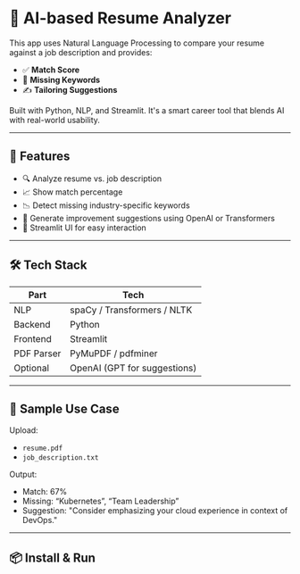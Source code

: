 # 🤖 AI-based Resume Analyzer

This app uses Natural Language Processing to compare your resume against a job description and provides:
- ✅ **Match Score**
- 🧠 **Missing Keywords**
- ✍️ **Tailoring Suggestions**

Built with Python, NLP, and Streamlit. It's a smart career tool that blends AI with real-world usability.

---

## 🚀 Features

- 🔍 Analyze resume vs. job description
- 📈 Show match percentage
- 📉 Detect missing industry-specific keywords
- 💬 Generate improvement suggestions using OpenAI or Transformers
- 🎨 Streamlit UI for easy interaction

---

## 🛠 Tech Stack

| Part       | Tech                              |
|------------|-----------------------------------|
| NLP        | spaCy / Transformers / NLTK       |
| Backend    | Python                            |
| Frontend   | Streamlit                         |
| PDF Parser | PyMuPDF / pdfminer                |
| Optional   | OpenAI (GPT for suggestions)      |

---

## 🧪 Sample Use Case

Upload:
- `resume.pdf`
- `job_description.txt`

Output:
- Match: 67%
- Missing: “Kubernetes”, “Team Leadership”
- Suggestion: "Consider emphasizing your cloud experience in context of DevOps."

---

## 📦 Install & Run

### 

```bash
